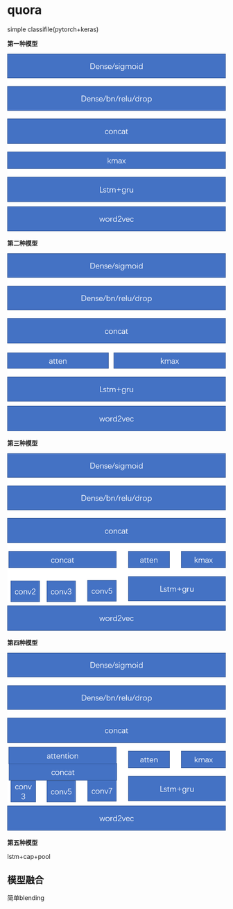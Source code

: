 # quora
simple classifile(pytorch+keras)

**第一种模型**

![lstm+kmax](image/图片2.png "")

**第二种模型**

![lstm+kmax+atten](image/图片4.png "lstm-kaiming.ipynb")

**第三种模型**

![lstm+kmax+atten+cnn](image/图片3.png "cnn-lstm-atten(2).ipynb")

**第四种模型**

![lstm+kmax+atten+cnnatten](image/图片1.png "cnn-atten-lstmatten-kmax-kaiming.ipynb")

**第五种模型**

lstm+cap+pool

## 模型融合

简单blending
